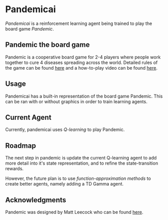 # Pandemicai
*Pandemicai* is a reinforcement learning agent being trained to play the board game *Pandemic*.

## Pandemic the board game
Pandemic is a cooperative board game for 2-4 players where
people work together to cure 4 diseases spreading across the world.
Detailed rules of the game can be found
[here](https://images-cdn.zmangames.com/us-east-1/filer_public/25/12/251252dd-1338-4f78-b90d-afe073c72363/zm7101_pandemic_rules.pdf)
and a how-to-play video can be found [here](https://www.shutupandsitdown.com/videos/how-play-pandemic-legacy/).

## Usage
Pandemicai has a built-in representation of the board game Pandemic.
This can be ran with or without graphics in order to train learning agents.

## Current Agent
Currently, pandemicai uses *Q-learning* to play Pandemic.

## Roadmap
The next step in pandemic is update the current Q-learning agent to add more detail into it's state representation,
and to refine the state-transition rewards.<br>

However, the future plan is to use *function-approximation methods* to create better agents,
namely adding a TD Gamma agent.

## Acknowledgments
Pandemic was designed by Matt Leecock who can be found [here](https://www.leacock.com/).
